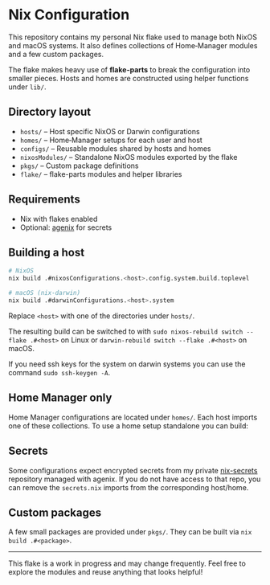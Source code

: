 # Nix Configuration

This repository contains my personal Nix flake used to manage both NixOS and
macOS systems. It also defines collections of Home‑Manager modules and a few
custom packages.

The flake makes heavy use of **flake-parts** to break the configuration into
smaller pieces. Hosts and homes are constructed using helper functions under
`lib/`.

## Directory layout

- `hosts/` – Host specific NixOS or Darwin configurations
- `homes/` – Home‑Manager setups for each user and host
- `configs/` – Reusable modules shared by hosts and homes
- `nixosModules/` – Standalone NixOS modules exported by the flake
- `pkgs/` – Custom package definitions
- `flake/` – flake-parts modules and helper libraries

## Requirements

- Nix with flakes enabled
- Optional: [agenix](https://github.com/ryantm/agenix) for secrets

## Building a host

```bash
# NixOS
nix build .#nixosConfigurations.<host>.config.system.build.toplevel

# macOS (nix-darwin)
nix build .#darwinConfigurations.<host>.system
```

Replace `<host>` with one of the directories under `hosts/`.

The resulting build can be switched to with
`sudo nixos-rebuild switch --flake .#<host>` on Linux or
`darwin-rebuild switch --flake .#<host>` on macOS.

If you need ssh keys for the system on darwin systems you can use the command
`sudo ssh-keygen -A`.

## Home Manager only

Home Manager configurations are located under `homes/`. Each host imports one of
these collections. To use a home setup standalone you can build:

## Secrets

Some configurations expect encrypted secrets from my private
[nix-secrets](https://github.com/IanHollow/nix-secrets) repository managed with
agenix. If you do not have access to that repo, you can remove the `secrets.nix`
imports from the corresponding host/home.

## Custom packages

A few small packages are provided under `pkgs/`. They can be built via
`nix build .#<package>`.

---

This flake is a work in progress and may change frequently. Feel free to explore
the modules and reuse anything that looks helpful!
